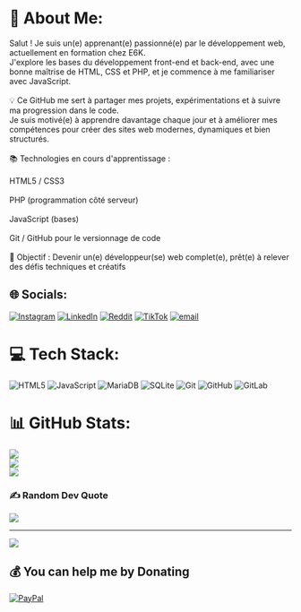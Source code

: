 # 💫 About Me:
Salut ! Je suis un(e) apprenant(e) passionné(e) par le développement web, actuellement en formation chez E6K.<br>J'explore les bases du développement front-end et back-end, avec une bonne maîtrise de HTML, CSS et PHP, et je commence à me familiariser avec JavaScript.<br><br>💡 Ce GitHub me sert à partager mes projets, expérimentations et à suivre ma progression dans le code.<br>Je suis motivé(e) à apprendre davantage chaque jour et à améliorer mes compétences pour créer des sites web modernes, dynamiques et bien structurés.<br><br>📚 Technologies en cours d'apprentissage :<br><br>HTML5 / CSS3<br><br>PHP (programmation côté serveur)<br><br>JavaScript (bases)<br><br>Git / GitHub pour le versionnage de code<br><br>🎯 Objectif : Devenir un(e) développeur(se) web complet(e), prêt(e) à relever des défis techniques et créatifs


## 🌐 Socials:
[![Instagram](https://img.shields.io/badge/Instagram-%23E4405F.svg?logo=Instagram&logoColor=white)](https://instagram.com/illyasrp) [![LinkedIn](https://img.shields.io/badge/LinkedIn-%230077B5.svg?logo=linkedin&logoColor=white)](https://linkedin.com/in/Illyas) [![Reddit](https://img.shields.io/badge/Reddit-%23FF4500.svg?logo=Reddit&logoColor=white)](https://reddit.com/user/illyasRP) [![TikTok](https://img.shields.io/badge/TikTok-%23000000.svg?logo=TikTok&logoColor=white)](https://tiktok.com/@s3red) [![email](https://img.shields.io/badge/Email-D14836?logo=gmail&logoColor=white)](mailto:illasseidow0@gmail.com) 

# 💻 Tech Stack:
![HTML5](https://img.shields.io/badge/html5-%23E34F26.svg?style=for-the-badge&logo=html5&logoColor=white) ![JavaScript](https://img.shields.io/badge/javascript-%23323330.svg?style=for-the-badge&logo=javascript&logoColor=%23F7DF1E) ![MariaDB](https://img.shields.io/badge/MariaDB-003545?style=for-the-badge&logo=mariadb&logoColor=white) ![SQLite](https://img.shields.io/badge/sqlite-%2307405e.svg?style=for-the-badge&logo=sqlite&logoColor=white) ![Git](https://img.shields.io/badge/git-%23F05033.svg?style=for-the-badge&logo=git&logoColor=white) ![GitHub](https://img.shields.io/badge/github-%23121011.svg?style=for-the-badge&logo=github&logoColor=white) ![GitLab](https://img.shields.io/badge/gitlab-%23181717.svg?style=for-the-badge&logo=gitlab&logoColor=white)
# 📊 GitHub Stats:
![](https://github-readme-stats.vercel.app/api?username=illyasRP&theme=onedark&hide_border=false&include_all_commits=false&count_private=false)<br/>
![](https://nirzak-streak-stats.vercel.app/?user=illyasRP&theme=onedark&hide_border=false)<br/>
![](https://github-readme-stats.vercel.app/api/top-langs/?username=illyasRP&theme=onedark&hide_border=false&include_all_commits=false&count_private=false&layout=compact)

### ✍️ Random Dev Quote
![](https://quotes-github-readme.vercel.app/api?type=horizontal&theme=radical)

---
[![](https://visitcount.itsvg.in/api?id=illyasRP&icon=0&color=0)](https://visitcount.itsvg.in)

  ## 💰 You can help me by Donating
  [![PayPal](https://img.shields.io/badge/PayPal-00457C?style=for-the-badge&logo=paypal&logoColor=white)](https://paypal.me/illasseidow0@gmail.com) 

  
<!-- Proudly created with GPRM ( https://gprm.itsvg.in ) -->
